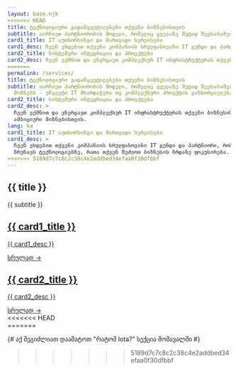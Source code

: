 ```yaml
---
layout: base.njk
<<<<<<< HEAD
title: ტექნოლოგიური გადაწყვეტილებები თქვენი ბიზნესისთვის
subtitle: აირჩიეთ პარტნიორობის მოდელი, რომელიც ყველაზე მეტად შეესაბამება თქვენს მიზნებს - უწყვეტი IT მხარდაჭერა თუ კომპლექსური პროექტის განხორციელება.
card1_title: IT აუთსორსინგი და მართვადი სერვისები
card1_desc: ჩვენ ვხდებით თქვენი კომპანიის სრულფასოვანი IT გუნდი და პარტნიორი, რომელიც ზრუნავს ტექნოლოგიებზე, რათა თქვენ შეძლოთ ბიზნესის ზრდაზე ფოკუსირება.
card2_title: სისტემური ინტეგრაცია და პროექტები
card2_desc: ჩვენ ვქმნით და ვნერგავთ კომპლექსურ IT ინფრასტრუქტურას თქვენი ბიზნესის ამბიციური მიზნებისთვის.
=======
permalink: /services/
title: ტექნოლოგიური გადაწყვეტილებები თქვენი ბიზნესისთვის
subtitle: აირჩიეთ პარტნიორობის მოდელი, რომელიც ყველაზე მეტად შეესაბამება თქვენს
  მიზნებს - უწყვეტი IT მხარდაჭერა თუ კომპლექსური პროექტის განხორციელება.
card2_title: სისტემური ინტეგრაცია და პროექტები
card2_desc: >
  ჩვენ ვქმნით და ვნერგავთ კომპლექსურ IT ინფრასტრუქტურას თქვენი ბიზნესის
  ამბიციური მიზნებისთვის.
lang: ka
card1_title: IT აუთსორსინგი და მართვადი სერვისები
card1_desc: >
  ჩვენ ვხდებით თქვენი კომპანიის სრულფასოვანი IT გუნდი და პარტნიორი, რომელიც
  ზრუნავს ტექნოლოგიებზე, რათა თქვენ შეძლოთ ბიზნესის ზრდაზე ფოკუსირება.
>>>>>>> 5189d7c7c8c2c38c4e2addbed34efaa0f30dfbbf
---
```

<section class="page-section">
    <div class="container">
        <div class="section-title text-center" data-aos="fade-up">
            <h1>{{ title }}</h1>
            <p>{{ subtitle }}</p>
        </div>
        <div class="service-hub-grid" data-aos="fade-up" data-aos-delay="200">
            <a href="/services/managed-services/" class="hub-card glass-panel">
                <h2>{{ card1_title }}</h2>
                <p>{{ card1_desc }}</p>
                <span class="hub-card-cta">სრულად →</span>
            </a>
            <a href="/services/projects/" class="hub-card glass-panel">
                <h2>{{ card2_title }}</h2>
                <p>{{ card2_desc }}</p>
                <span class="hub-card-cta">სრულად →</span>
            </a>
        </div>
    </div>
<<<<<<< HEAD
</section>
=======
</section>

{# აქ შეგიძლიათ დაამატოთ "რატომ Iota?" სექცია მომავალში #}
>>>>>>> 5189d7c7c8c2c38c4e2addbed34efaa0f30dfbbf

